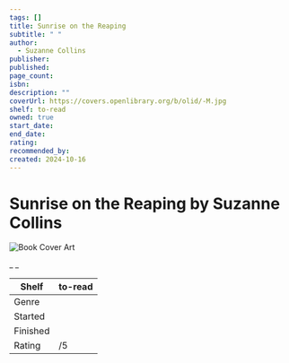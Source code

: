 ```yaml
---
tags: []
title: Sunrise on the Reaping
subtitle: " "
author:
  - Suzanne Collins
publisher:
published:
page_count:
isbn:
description: ""
coverUrl: https://covers.openlibrary.org/b/olid/-M.jpg
shelf: to-read
owned: true
start_date:
end_date:
rating:
recommended_by:
created: 2024-10-16
---
```


# Sunrise on the Reaping by Suzanne Collins

![Book Cover Art](https://covers.openlibrary.org/b/olid/-M.jpg)

_ _

| Shelf | to-read |
| --- | --- |
| Genre |  |
| Started |  |
| Finished |  |
| Rating | /5 |


